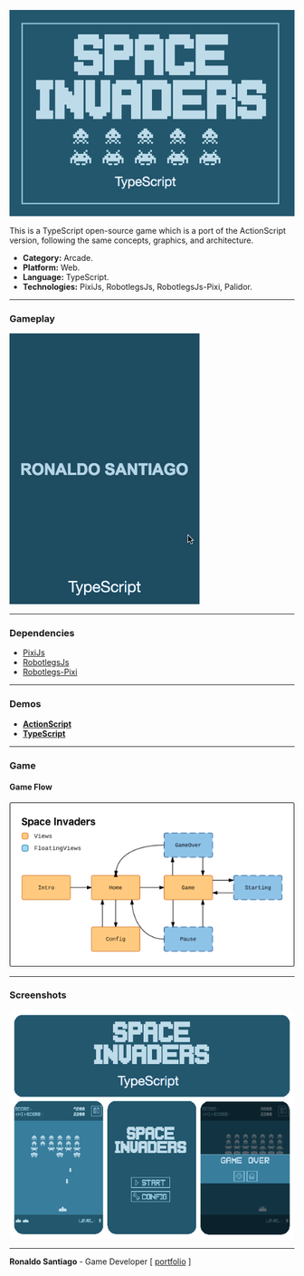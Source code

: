 ![cover](img_cover_space_invaders_ts.png)

This is a TypeScript open-source game which is a port of the ActionScript version, following the same concepts, graphics, and architecture.

+ **Category:** Arcade.
+ **Platform:** Web.
+ **Language:** TypeScript.
+ **Technologies:** PixiJs, RobotlegsJs, RobotlegsJs-Pixi, Palidor.

* * *

### Gameplay

![gif_ts](gif_space_invaders_ts_demo.gif)

* * *

### Dependencies

+ [PixiJs](http://www.pixijs.com/)
+ [RobotlegsJs](https://github.com/GoodgameStudios/RobotlegsJS)
+ [Robotlegs-Pixi](https://github.com/GoodgameStudios/RobotlegsJS-Pixi)

* * *

### Demos
+ **[ActionScript](https://ronaldosetzer.github.io/portfolio/open_source/space_invaders_as/)**
+ **[TypeScript](https://ronaldosetzer.github.io/portfolio/open_source/space_invaders_ts/)**

* * *

### Game

#### Game Flow

![screenshot01](img_ss_space_invaders_ts_01.png)

* * *

### Screenshots
![screenshot01](img_game_space_invaders_ts.png)
* * *

**Ronaldo Santiago**  - Game Developer [ [portfolio](https://ronaldosetzer.github.io/portfolio/) ]
